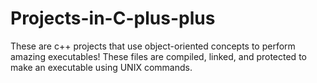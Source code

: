 # Projects-in-C-plus-plus
These are c++ projects that use object-oriented concepts to perform amazing executables! These files are compiled, linked, and protected to make an executable using UNIX commands. 
